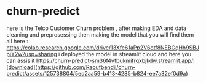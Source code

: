 # churn-predict
here is the Telco Customer Churn problem , after making EDA and data cleaning and preprosessing then making the model that you will find them all here : https://colab.research.google.com/drive/13Xfe61aPp2V6otf8NEBGqHh9SBJpiY2w?usp=sharing
i deployed the model in streamlit cloud and here you can assis it https://churn-predict-sm36f4vfbukmifrqxbjkdw.streamlit.app/![download](https://github.com/Raoufbendii/churn-predict/assets/125738804/5ed2aa59-b413-4285-b824-ee7a32ef0d9a)
